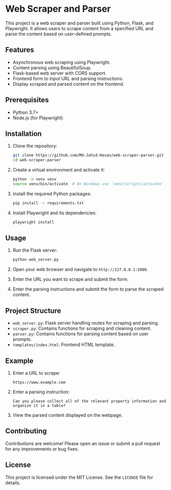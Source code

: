 # Web Scraper and Parser

This project is a web scraper and parser built using Python, Flask, and Playwright. It allows users to scrape content from a specified URL and parse the content based on user-defined prompts.

## Features

- Asynchronous web scraping using Playwright.
- Content parsing using BeautifulSoup.
- Flask-based web server with CORS support.
- Frontend form to input URL and parsing instructions.
- Display scraped and parsed content on the frontend.

## Prerequisites

- Python 3.7+
- Node.js (for Playwright)

## Installation

1. Clone the repository:
   ```sh
   git clone https://github.com/Md-Jahid-Hasan/web-scraper-parser.git
   cd web-scraper-parser
   ```

2. Create a virtual environment and activate it:
   ```sh
   python -m venv venv
   source venv/bin/activate  # On Windows use `venv\Scripts\activate`
   ```

3. Install the required Python packages:
   ```sh
   pip install -r requirements.txt
   ```

4. Install Playwright and its dependencies:
   ```sh
   playwright install
   ```

## Usage

1. Run the Flask server:
   ```sh
   python web_server.py
   ```

2. Open your web browser and navigate to `http://127.0.0.1:5000`.

3. Enter the URL you want to scrape and submit the form.

4. Enter the parsing instructions and submit the form to parse the scraped content.

## Project Structure

- `web_server.py`: Flask server handling routes for scraping and parsing.
- `scraper.py`: Contains functions for scraping and cleaning content.
- `parser.py`: Contains functions for parsing content based on user prompts.
- `templates/index.html`: Frontend HTML template.

## Example

1. Enter a URL to scrape:
   ```
   https://www.example.com
   ```

2. Enter a parsing instruction:
   ```
   Can you please collect all of the relevant property information and organize it in a table?
   ```

3. View the parsed content displayed on the webpage.

## Contributing

Contributions are welcome! Please open an issue or submit a pull request for any improvements or bug fixes.

## License

This project is licensed under the MIT License. See the `LICENSE` file for details.
